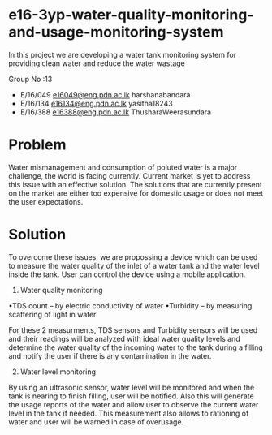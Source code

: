 # e16-3yp-water-quality-monitoring-and-usage-monitoring-system
In this project we are developing a water tank monitoring system for providing clean water and reduce the water wastage

Group No :13
* E/16/049      e16049@eng.pdn.ac.lk    harshanabandara
* E/16/134      e16134@eng.pdn.ac.lk    yasitha18243
* E/16/388      e16388@eng.pdn.ac.lk    ThusharaWeerasundara

# Problem

Water mismanagement and consumption of poluted water is a major challenge, the world is facing currently. Current market is yet to address this issue with an effective solution. The solutions that are currently present on the market are either too expensive for domestic usage or does not meet the user expectations.


# Solution

To overcome these issues, we are propossing a device which can be used to measure the water quality of the inlet of a water tank and the water level inside the tank. User can control the device using a mobile application.

1.	Water quality monitoring

•TDS count – by electric conductivity of water
•Turbidity – by measuring scattering of light in water

For these 2 measurments, TDS sensors and Turbidity sensors will be used and their readings will be analyzed with ideal water quality levels and determine the water quality of the incoming water to the tank during a filling and notify the user if there is any contamination in the water.


2.	Water level monitoring

By using an ultrasonic sensor, water level will be monitored and when the tank is nearing to finish filling, user will be notified.
Also this will generate the usage reports of the water and allow user to observe the current water level in the tank if needed. This measurement also allows to rationing of water and user will be warned in case of overusage.



